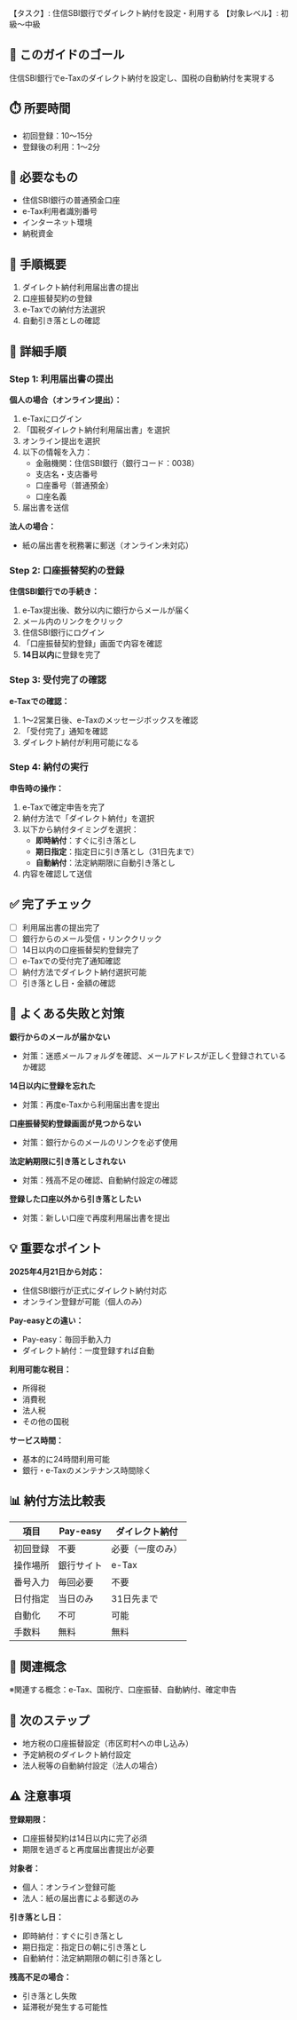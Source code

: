 【タスク】: 住信SBI銀行でダイレクト納付を設定・利用する
【対象レベル】: 初級〜中級

## 🎯 このガイドのゴール
住信SBI銀行でe-Taxのダイレクト納付を設定し、国税の自動納付を実現する

## ⏱️ 所要時間
- 初回登録：10〜15分
- 登録後の利用：1〜2分

## 🧰 必要なもの
- 住信SBI銀行の普通預金口座
- e-Tax利用者識別番号
- インターネット環境
- 納税資金

## 📝 手順概要
1. ダイレクト納付利用届出書の提出
2. 口座振替契約の登録
3. e-Taxでの納付方法選択
4. 自動引き落としの確認

## 🔧 詳細手順

### Step 1: 利用届出書の提出

**個人の場合（オンライン提出）：**
1. e-Taxにログイン
2. 「国税ダイレクト納付利用届出書」を選択
3. オンライン提出を選択
4. 以下の情報を入力：
   - 金融機関：住信SBI銀行（銀行コード：0038）
   - 支店名・支店番号
   - 口座番号（普通預金）
   - 口座名義
5. 届出書を送信

**法人の場合：**
- 紙の届出書を税務署に郵送（オンライン未対応）

### Step 2: 口座振替契約の登録

**住信SBI銀行での手続き：**
1. e-Tax提出後、数分以内に銀行からメールが届く
2. メール内のリンクをクリック
3. 住信SBI銀行にログイン
4. 「口座振替契約登録」画面で内容を確認
5. **14日以内**に登録を完了

### Step 3: 受付完了の確認

**e-Taxでの確認：**
1. 1〜2営業日後、e-Taxのメッセージボックスを確認
2. 「受付完了」通知を確認
3. ダイレクト納付が利用可能になる

### Step 4: 納付の実行

**申告時の操作：**
1. e-Taxで確定申告を完了
2. 納付方法で「ダイレクト納付」を選択
3. 以下から納付タイミングを選択：
   - **即時納付**：すぐに引き落とし
   - **期日指定**：指定日に引き落とし（31日先まで）
   - **自動納付**：法定納期限に自動引き落とし
4. 内容を確認して送信

## ✅ 完了チェック
- [ ] 利用届出書の提出完了
- [ ] 銀行からのメール受信・リンククリック
- [ ] 14日以内の口座振替契約登録完了
- [ ] e-Taxでの受付完了通知確認
- [ ] 納付方法でダイレクト納付選択可能
- [ ] 引き落とし日・金額の確認

## 🚨 よくある失敗と対策

**銀行からのメールが届かない**
- 対策：迷惑メールフォルダを確認、メールアドレスが正しく登録されているか確認

**14日以内に登録を忘れた**
- 対策：再度e-Taxから利用届出書を提出

**口座振替契約登録画面が見つからない**
- 対策：銀行からのメールのリンクを必ず使用

**法定納期限に引き落としされない**
- 対策：残高不足の確認、自動納付設定の確認

**登録した口座以外から引き落としたい**
- 対策：新しい口座で再度利用届出書を提出

## 💡 重要なポイント

**2025年4月21日から対応：**
- 住信SBI銀行が正式にダイレクト納付対応
- オンライン登録が可能（個人のみ）

**Pay-easyとの違い：**
- Pay-easy：毎回手動入力
- ダイレクト納付：一度登録すれば自動

**利用可能な税目：**
- 所得税
- 消費税
- 法人税
- その他の国税

**サービス時間：**
- 基本的に24時間利用可能
- 銀行・e-Taxのメンテナンス時間除く

## 📊 納付方法比較表

| 項目 | Pay-easy | ダイレクト納付 |
|------|----------|----------------|
| 初回登録 | 不要 | 必要（一度のみ） |
| 操作場所 | 銀行サイト | e-Tax |
| 番号入力 | 毎回必要 | 不要 |
| 日付指定 | 当日のみ | 31日先まで |
| 自動化 | 不可 | 可能 |
| 手数料 | 無料 | 無料 |

## 🔄 関連概念
※関連する概念：e-Tax、国税庁、口座振替、自動納付、確定申告

## 🚀 次のステップ
- 地方税の口座振替設定（市区町村への申し込み）
- 予定納税のダイレクト納付設定
- 法人税等の自動納付設定（法人の場合）

## ⚠️ 注意事項

**登録期限：**
- 口座振替契約は14日以内に完了必須
- 期限を過ぎると再度届出書提出が必要

**対象者：**
- 個人：オンライン登録可能
- 法人：紙の届出書による郵送のみ

**引き落とし日：**
- 即時納付：すぐに引き落とし
- 期日指定：指定日の朝に引き落とし
- 自動納付：法定納期限の朝に引き落とし

**残高不足の場合：**
- 引き落とし失敗
- 延滞税が発生する可能性
